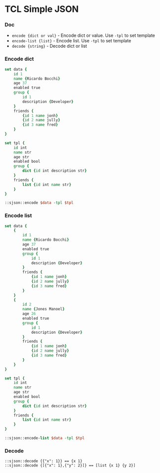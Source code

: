 # TCL Simple JSON

### Doc


* `encode {dict or val}` - Encode dict or value. Use `-tpl` to set template
* `encode-list {list}` - Encode list. Use `-tpl` to set template
* `decode {string}` - Decode dict or list

### Encode dict

```tcl
set data {
    id 1
    name {Ricardo Bocchi}
    age 37
    enabled true
    group {
        id 1
        description {Developer}
    }
    friends {
        {id 1 name jonh}
        {id 2 name jully}
        {id 3 name fred}
    }
}

set tpl {
    id int
    name str
    age str
    enabled bool
    group {
        dict {id int description str}
    }
    friends {
        list {id int name str}
    }
}

::sjson::encode $data -tpl $tpl
```
### Encode list

```tcl
set data {
    {
        id 1
        name {Ricardo Bocchi}
        age 37
        enabled true
        group {
            id 1
            description {Developer}
        }
        friends {
            {id 1 name jonh}
            {id 2 name jully}
            {id 3 name fred}
        }
    }
    {
        id 2
        name {Jones Manoel}
        age 26
        enabled true
        group {
            id 1
            description {Developer}
        }
        friends {
            {id 1 name jonh}
            {id 2 name jully}
            {id 3 name fred}
        }
    }
}

set tpl {
    id int
    name str
    age str
    enabled bool
    group {
        dict {id int description str}
    }
    friends {
        list {id int name str}
    }        
}

::sjson::encode-list $data -tpl $tpl
```

### Decode

```
::sjson::decode {{"x": 1}} == {x 1}
::sjson::decode {[{"x": 1},{"y": 2}]} == [list {x 1} {y 2}]
```
